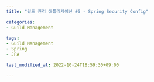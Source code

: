 ```yaml
---
title: "길드 관리 애플리케이션 #6 - Spring Security Config"

categories:
- Guild-Management

tags:
- Guild Management
- Spring
- JPA

last_modified_at: 2022-10-24T18:59:30+09:00

---
```


